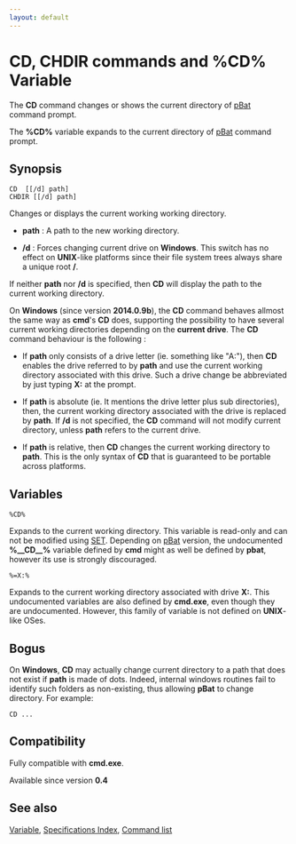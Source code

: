 ```yaml
---
layout: default
---
```

# CD, CHDIR commands and %CD% Variable #

The **CD** command changes or shows the current directory of [pBat](pbat) 
command prompt.

The **%CD%** variable expands to the current directory of [pBat](pbat) command 
prompt.

## Synopsis ##

    CD  [[/d] path]
    CHDIR [[/d] path]

Changes or displays the current working working directory.

* **path** : A path to the new working directory.

* **/d** : Forces changing current drive on **Windows**. This switch has no 
  effect on **UNIX**-like platforms since their file system trees always share 
  a unique root **/**. 

If neither **path** nor **/d** is specified, then **CD** will display the path 
to the current working directory.

On **Windows** \(since version **2014.0.9b**\), the **CD** command behaves 
allmost the same way as **cmd**'s **CD** does, supporting the possibility to 
have several current working directories depending on the **current drive**. 
The **CD** command behaviour is the following :

* If **path** only consists of a drive letter \(ie. something like "A:"\), 
  then **CD** enables the drive referred to by **path** and use the current 
  working directory associated with this drive. Such a drive change be 
  abbreviated by just typing **X:** at the prompt.

* If **path** is absolute \(ie. It mentions the drive letter plus sub 
  directories\), then, the current working directory associated with the drive 
  is replaced by **path**. If **/d** is not specified, the **CD** command will 
  not modify current directory, unless **path** refers to the current drive.

* If **path** is relative, then **CD** changes the current working directory 
  to **path**. This is the only syntax of **CD** that is guaranteed to be 
  portable across platforms.

## Variables ##

    %CD%

Expands to the current working directory. This variable is read-only and can 
not be modified using [SET](set). Depending on [pBat](pbat) version, the 
undocumented **%\_\_CD\_\_%** variable defined by **cmd** might as well be 
defined by **pbat**, however its use is strongly discouraged.

    %=X:%

Expands to the current working directory associated with drive **X:**. This 
undocumented variables are also defined by **cmd.exe**, even though they are 
undocumented. However, this family of variable is not defined on 
**UNIX**-like OSes.

## Bogus ##

On **Windows**, **CD** may actually change current directory to a path that 
does not exist if **path** is made of dots. Indeed, internal windows routines 
fail to identify such folders as non-existing, thus allowing **pBat** to 
change directory. For example:

    CD ...

## Compatibility ##

Fully compatible with **cmd.exe**.

Available since version **0.4**

## See also ##

[Variable](spec/var), [Specifications Index](spec/index), [Command 
list](commands) 

